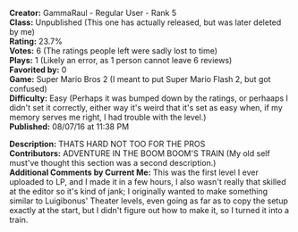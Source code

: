 **Creator:** GammaRaul - Regular User - Rank 5 <br>
**Class:** Unpublished (This one has actually released, but was later deleted by me) <br>
**Rating:** 23.7% <br>
**Votes:** 6 (The ratings people left were sadly lost to time) <br>
**Plays:** 1 (Likely an error, as 1 person cannot leave 6 reviews) <br>
**Favorited by:** 0 <br>
**Game:** Super Mario Bros 2 (I meant to put Super Mario Flash 2, but got confused) <br>
**Difficulty:** Easy (Perhaps it was bumped down by the ratings, or perhaaps I didn't set it correctly, either way it's weird that it's set as easy when, if my memory serves me right, I had trouble with the level.) <br>
**Published:** 08/07/16 at 11:38 PM <br>

**Description:** THATS HARD NOT TOO FOR THE PROS <br>
**Contributors:** ADVENTURE IN THE BOOM BOOM'S TRAIN (My old self must've thought this section was a second description.) <br>
**Additional Comments by Current Me:** This was the first level I ever uploaded to LP, and I made it in a few hours, I also wasn't really that skilled at the editor so it's kind of jank; I originally wanted to make something similar to Luigibonus' Theater levels, even going as far as to copy the setup exactly at the start, but I didn't figure out how to make it, so I turned it into a train.
